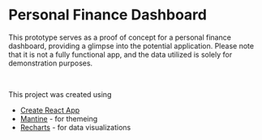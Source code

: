 # Personal Finance Dashboard

This prototype serves as a proof of concept for a personal finance dashboard, providing a glimpse into the potential application. Please note that it is not a fully functional app, and the data utilized is solely for demonstration purposes.

<br />

This project was created using

-   [Create React App](https://github.com/facebook/create-react-app)
-   [Mantine](https://v1.mantine.dev/) - for themeing
-   [Recharts](https://recharts.org/en-US/) - for data visualizations
